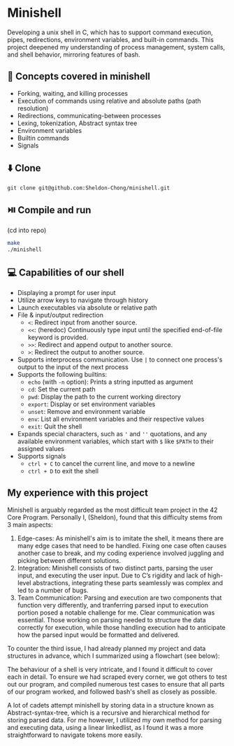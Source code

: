 # Minishell
Developing a unix shell in C, which has to support command execution, pipes, redirections, environment variables, and built-in commands. This project deepened my understanding of process management, system calls, and shell behavior, mirroring features of bash.

## 📖 Concepts covered in minishell
- Forking, waiting, and killing processes
- Execution of commands using relative and absolute paths (path resolution)
- Redirections, communicating-between processes
- Lexing, tokenization, Abstract syntax tree
- Environment variables
- Builtin commands
- Signals

## ⬇️ Clone

```
git clone git@github.com:Sheldon-Chong/minishell.git
```

## ⏯️ Compile and run

(cd into repo)

```zsh
make
./minishell
```

## 💻 Capabilities of our shell

- Displaying a prompt for user input
- Utilize arrow keys to navigate through history
- Launch executables via absolute or relative path
- File & input/output redirection
  - `<`: Redirect input from another source.
  - `<<`: (heredoc) Continuously type input until the specified end-of-file keyword is provided.
  - `>>`: Redirect and append output to another source.
  - `>`: Redirect the output to another source.
- Supports interprocess communication. Use `|` to connect one process's output to the input of the next process
- Supports the following builtins:
  - `echo` (with `-n` option): Prints a string inputted as argument  
  - `cd`: Set the current path
  - `pwd`: Display the path to the current working directory
  - `export`: Display or set environment variables
  - `unset`: Remove and environment variable
  - `env`: List all environment variables and their respective values
  - `exit`: Quit the shell
- Expands special characters, such as `'` and `''` quotations, and any available environment variables, which start with `$` like `$PATH` to their assigned values
- Supports signals
  - `ctrl + C` to cancel the current line, and move to a newline
  - `ctrl + D` to exit the shell

## My experience with this project

Minishell is arguably regarded as the most difficult team project in the 42 Core Program. Personally I, (Sheldon), found that this difficulty stems from 3 main aspects:
1. Edge-cases: As minishell's aim is to imitate the shell, it means there are many edge cases that need to be handled. Fixing one case often causes another case to break, and my coding experience involved juggling and picking between different solutions. 
2. Integration: Minishell consists of two distinct parts, parsing the user input, and executing the user input. Due to C’s rigidity and lack of high-level abstractions, integrating these parts seamlessly was complex and led to a number of bugs.
3. Team Communication: Parsing and execution are two components that function very differently, and tranferring parsed input to execution portion posed a notable challenge for me. Clear communication was essential. Those working on parsing needed to structure the data correctly for execution, while those handling execution had to anticipate how the parsed input would be formatted and delivered.

To counter the third issue, I had already planned my project and data structures in advance, which I summarized using a flowchart (see below):

The behaviour of a shell is very intricate, and I found it difficult to cover each in detail. To ensure we had scraped every corner, we got others to test out our program, and compiled numerous test cases to ensure that all parts of our program worked, and followed bash's shell as closely as possible.

A lot of cadets attempt minishell by storing data in a structure known as Abstract-syntax-tree, which is a recursive and hierarchical method for storing parsed data. For me however, I utilized my own method for parsing and executing data, using a linear linkedlist, as I found it was a more straightforward to navigate tokens more easily.

